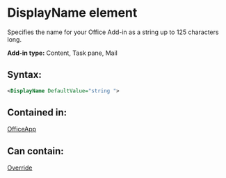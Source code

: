 
# DisplayName element
Specifies the name for your Office Add-in as a string up to 125 characters long.

 **Add-in type:** Content, Task pane, Mail


## Syntax:


```XML
<DisplayName DefaultValue="string ">
```


## Contained in:

[OfficeApp](../../reference/manifest/officeapp.md)


## Can contain:

[Override](../../reference/manifest/override.md)

